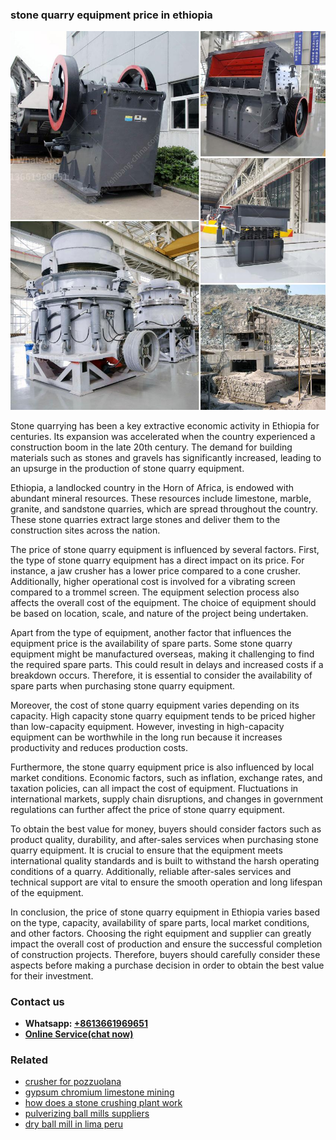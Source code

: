 <h3>stone quarry equipment price in ethiopia</h3><img src='1708663718.jpg' alt=''><p>Stone quarrying has been a key extractive economic activity in Ethiopia for centuries. Its expansion was accelerated when the country experienced a construction boom in the late 20th century. The demand for building materials such as stones and gravels has significantly increased, leading to an upsurge in the production of stone quarry equipment.</p><p>Ethiopia, a landlocked country in the Horn of Africa, is endowed with abundant mineral resources. These resources include limestone, marble, granite, and sandstone quarries, which are spread throughout the country. These stone quarries extract large stones and deliver them to the construction sites across the nation.</p><p>The price of stone quarry equipment is influenced by several factors. First, the type of stone quarry equipment has a direct impact on its price. For instance, a jaw crusher has a lower price compared to a cone crusher. Additionally, higher operational cost is involved for a vibrating screen compared to a trommel screen. The equipment selection process also affects the overall cost of the equipment. The choice of equipment should be based on location, scale, and nature of the project being undertaken.</p><p>Apart from the type of equipment, another factor that influences the equipment price is the availability of spare parts. Some stone quarry equipment might be manufactured overseas, making it challenging to find the required spare parts. This could result in delays and increased costs if a breakdown occurs. Therefore, it is essential to consider the availability of spare parts when purchasing stone quarry equipment.</p><p>Moreover, the cost of stone quarry equipment varies depending on its capacity. High capacity stone quarry equipment tends to be priced higher than low-capacity equipment. However, investing in high-capacity equipment can be worthwhile in the long run because it increases productivity and reduces production costs.</p><p>Furthermore, the stone quarry equipment price is also influenced by local market conditions. Economic factors, such as inflation, exchange rates, and taxation policies, can all impact the cost of equipment. Fluctuations in international markets, supply chain disruptions, and changes in government regulations can further affect the price of stone quarry equipment.</p><p>To obtain the best value for money, buyers should consider factors such as product quality, durability, and after-sales services when purchasing stone quarry equipment. It is crucial to ensure that the equipment meets international quality standards and is built to withstand the harsh operating conditions of a quarry. Additionally, reliable after-sales services and technical support are vital to ensure the smooth operation and long lifespan of the equipment.</p><p>In conclusion, the price of stone quarry equipment in Ethiopia varies based on the type, capacity, availability of spare parts, local market conditions, and other factors. Choosing the right equipment and supplier can greatly impact the overall cost of production and ensure the successful completion of construction projects. Therefore, buyers should carefully consider these aspects before making a purchase decision in order to obtain the best value for their investment.</p><h3>Contact us</h3><ul><li><strong>Whatsapp:&nbsp;<a href="https://wa.me/8613661969651">+8613661969651</a></strong></li><li><a href="https://swt.shibang-china.com/?git&amp;zhl&amp;stone quarry equipment price in ethiopia"><strong>Online Service(chat now)</strong></a></li></ul><h3>Related</h3><ul><li><a href='crusher for pozzuolana.md'>crusher for pozzuolana</a></li><li><a href='gypsum chromium limestone mining.md'>gypsum chromium limestone mining</a></li><li><a href='how does a stone crushing plant work.md'>how does a stone crushing plant work</a></li><li><a href='pulverizing ball mills suppliers.md'>pulverizing ball mills suppliers</a></li><li><a href='dry ball mill in lima peru.md'>dry ball mill in lima peru</a></li></ul>